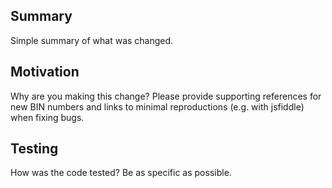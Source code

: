 ## Summary

Simple summary of what was changed.

## Motivation

Why are you making this change? Please provide supporting references for new BIN numbers and links to minimal reproductions (e.g. with jsfiddle) when fixing bugs.

## Testing

How was the code tested? Be as specific as possible.
